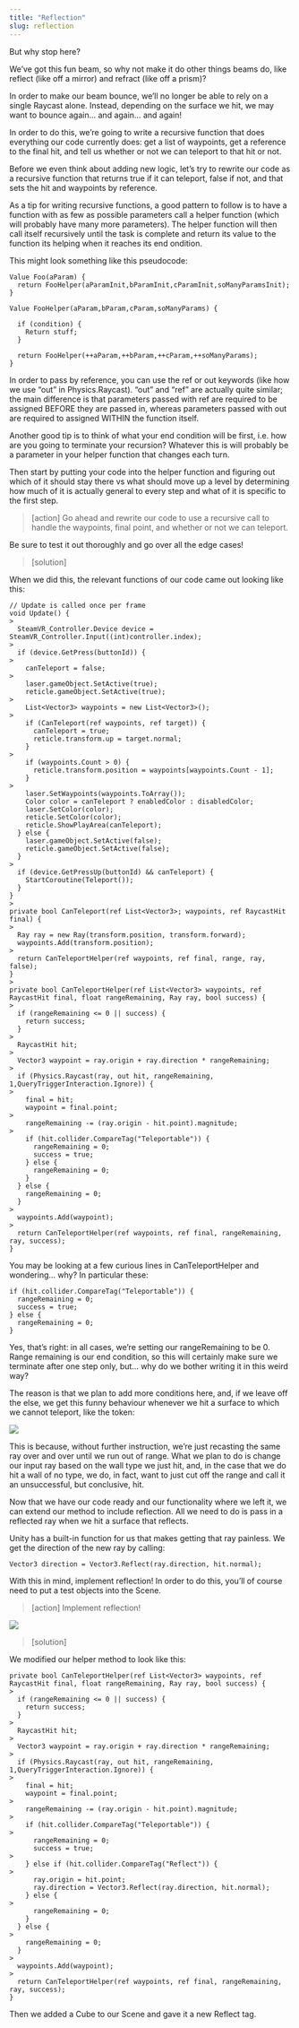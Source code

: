 ```yaml
---
title: "Reflection"
slug: reflection
---
```


But why stop here?

We’ve got this fun beam, so why not make it do other things beams do, like reflect (like off a mirror) and refract (like off a prism)?

In order to make our beam bounce, we’ll no longer be able to rely on a single Raycast alone. Instead, depending on the surface we hit, we may want to bounce again… and again… and again!

In order to do this, we’re going to write a recursive function that does everything our code currently does: get a list of waypoints, get a reference to the final hit, and tell us whether or not we can teleport to that hit or not.

Before we even think about adding new logic, let’s try to rewrite our code as a recursive function that returns true if it can teleport, false if not, and that sets the hit and waypoints by reference.

As a tip for writing recursive functions, a good pattern to follow is to have a function with as few as possible parameters call a helper function (which will probably have many more parameters). The helper function will then call itself recursively until the task is complete and return its value to the function its helping when it reaches its end ondition.

This might look something like this pseudocode:

```
Value Foo(aParam) {
  return FooHelper(aParamInit,bParamInit,cParamInit,soManyParamsInit);
}

Value FooHelper(aParam,bParam,cParam,soManyParams) {

  if (condition) {
    Return stuff;
  }

  return FooHelper(++aParam,++bParam,++cParam,++soManyParams);
}
```

In order to pass by reference, you can use the ref or out keywords (like how we use “out” in Physics.Raycast). “out” and “ref” are actually quite similar; the main difference is that parameters passed with ref are required to be assigned BEFORE they are passed in, whereas parameters passed with out are required to assigned WITHIN the function itself.

Another good tip is to think of what your end condition will be first, i.e. how are you going to terminate your recursion? Whatever this is will probably be a parameter in your helper function that changes each
turn.

Then start by putting your code into the helper function and figuring out which of it should stay there vs what should move up a level by determining how much of it is actually general to every step and what of it is specific to the first step.

>[action]
>Go ahead and rewrite our code to use a recursive call to handle the
waypoints, final point, and whether or not we can teleport.

Be sure to test it out thoroughly and go over all the edge cases!

>[solution]
>
When we did this, the relevant functions of our code came out looking like this:
>
```
// Update is called once per frame
void Update() {
>
  SteamVR_Controller.Device device = SteamVR_Controller.Input((int)controller.index);
>
  if (device.GetPress(buttonId)) {
>
    canTeleport = false;
>
    laser.gameObject.SetActive(true);
    reticle.gameObject.SetActive(true);
>
    List<Vector3> waypoints = new List<Vector3>();
>
    if (CanTeleport(ref waypoints, ref target)) {
      canTeleport = true;
      reticle.transform.up = target.normal;
    }
>
    if (waypoints.Count > 0) {
      reticle.transform.position = waypoints[waypoints.Count - 1];
    }
>
    laser.SetWaypoints(waypoints.ToArray());
    Color color = canTeleport ? enabledColor : disabledColor;
    laser.SetColor(color);
    reticle.SetColor(color);
    reticle.ShowPlayArea(canTeleport);
  } else {
    laser.gameObject.SetActive(false);
    reticle.gameObject.SetActive(false);
  }
>
  if (device.GetPressUp(buttonId) && canTeleport) {
    StartCoroutine(Teleport());
  }
}
>
private bool CanTeleport(ref List<Vector3>; waypoints, ref RaycastHit final) {
>
  Ray ray = new Ray(transform.position, transform.forward);
  waypoints.Add(transform.position);
>
  return CanTeleportHelper(ref waypoints, ref final, range, ray, false);
}
>
private bool CanTeleportHelper(ref List<Vector3> waypoints, ref RaycastHit final, float rangeRemaining, Ray ray, bool success) {
>
  if (rangeRemaining <= 0 || success) {
    return success;
  }
>
  RaycastHit hit;
>
  Vector3 waypoint = ray.origin + ray.direction * rangeRemaining;
>
  if (Physics.Raycast(ray, out hit, rangeRemaining, 1,QueryTriggerInteraction.Ignore)) {
>
    final = hit;
    waypoint = final.point;
>
    rangeRemaining -= (ray.origin - hit.point).magnitude;
>
    if (hit.collider.CompareTag("Teleportable")) {
      rangeRemaining = 0;
      success = true;
    } else {
      rangeRemaining = 0;
    }
  } else {
    rangeRemaining = 0;
  }
>
  waypoints.Add(waypoint);
>
  return CanTeleportHelper(ref waypoints, ref final, rangeRemaining, ray, success);
}
```

You may be looking at a few curious lines in CanTeleportHelper and wondering… why? In particular these:

```
if (hit.collider.CompareTag("Teleportable")) {
  rangeRemaining = 0;
  success = true;
} else {
  rangeRemaining = 0;
}
```

Yes, that’s right: in all cases, we’re setting our rangeRemaining to be 0. Range remaining is our end condition, so this will certainly make sure we terminate after one step only, but… why do we bother writing it in this weird way?

The reason is that we plan to add more conditions here, and, if we leave off the else, we get this funny behaviour whenever we hit a surface to which we cannot teleport, like the token:

![](../media/image35.gif)

This is because, without further instruction, we’re just recasting the same ray over and over until we run out of range. What we plan to do is change our input ray based on the wall type we just hit, and, in the case that we do hit a wall of no type, we do, in fact, want to just cut off the range and call it an unsuccessful, but conclusive, hit.

Now that we have our code ready and our functionality where we left it, we can extend our method to include reflection. All we need to do is pass in a reflected ray when we hit a surface that reflects.

Unity has a built-in function for us that makes getting that ray painless. We get the direction of the new ray by calling:

```
Vector3 direction = Vector3.Reflect(ray.direction, hit.normal);
```

With this in mind, implement reflection! In order to do this, you’ll of
course need to put a test objects into the Scene.

>[action]
>Implement reflection!

![](../media/image94.gif)

>[solution]
>
We modified our helper method to look like this:
>
```
private bool CanTeleportHelper(ref List<Vector3> waypoints, ref RaycastHit final, float rangeRemaining, Ray ray, bool success) {
>
  if (rangeRemaining <= 0 || success) {
    return success;
  }
>
  RaycastHit hit;
>
  Vector3 waypoint = ray.origin + ray.direction * rangeRemaining;
>
  if (Physics.Raycast(ray, out hit, rangeRemaining, 1,QueryTriggerInteraction.Ignore)) {
>
    final = hit;
    waypoint = final.point;
>
    rangeRemaining -= (ray.origin - hit.point).magnitude;
>
    if (hit.collider.CompareTag("Teleportable")) {
>
      rangeRemaining = 0;
      success = true;
>
    } else if (hit.collider.CompareTag("Reflect")) {
>
      ray.origin = hit.point;
      ray.direction = Vector3.Reflect(ray.direction, hit.normal);
    } else {
>
      rangeRemaining = 0;
    }
  } else {
>
    rangeRemaining = 0;
  }
>
  waypoints.Add(waypoint);
>
  return CanTeleportHelper(ref waypoints, ref final, rangeRemaining, ray, success);
}
```
>
Then we added a Cube to our Scene and gave it a new Reflect tag.
